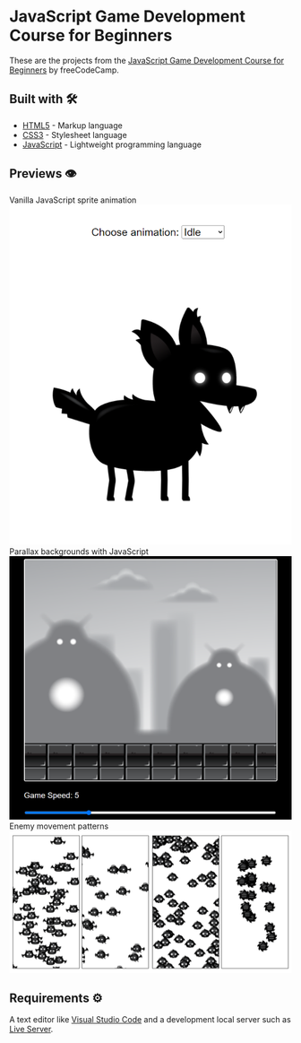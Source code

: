 # JavaScript Game Development Course for Beginners

These are the projects from the [JavaScript Game Development Course for Beginners](https://www.youtube.com/watch?v=GFO_txvwK_c) by freeCodeCamp.

## Built with 🛠️

- [HTML5](https://developer.mozilla.org/en-US/docs/Web/Guide/HTML/HTML5) - Markup language
- [CSS3](https://developer.mozilla.org/en-US/docs/Web/CSS) - Stylesheet language
- [JavaScript](https://developer.mozilla.org/en-US/docs/Web/JavaScript) - Lightweight programming language

## Previews 👁️

Vanilla JavaScript sprite animation
![preview](https://github.com/lsegg/javascript-game-development-course-for-beginners/blob/main/vanilla-js-sprite-animation/assets/preview.png?raw=true)
Parallax backgrounds with JavaScript
![preview](https://github.com/lsegg/javascript-game-development-course-for-beginners/blob/main/js-parallax-backgrounds/assets/preview.png?raw=true)
Enemy movement patterns
![preview](https://github.com/lsegg/javascript-game-development-course-for-beginners/blob/main/enemy-movement-patterns/assets/preview.png?raw=true)

## Requirements ⚙️

A text editor like [Visual Studio Code](https://code.visualstudio.com/) and a development local server such as [Live Server](https://marketplace.visualstudio.com/items?itemName=ritwickdey.LiveServer).
